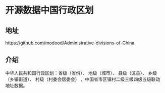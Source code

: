 # 开源数据中国行政区划

## 地址
https://github.com/modood/Administrative-divisions-of-China

## 介绍

中华人民共和国行政区划：省级（省份）、 地级（城市）、 县级（区县）、 乡级（乡镇街道）、 村级（村委会居委会） ，中国省市区镇村二级三级四级五级联动地址数据。

